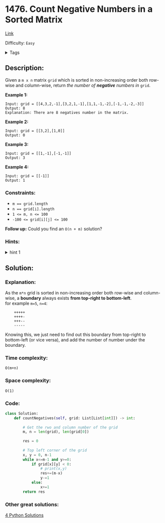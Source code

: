 # 1476. Count Negative Numbers in a Sorted Matrix
[Link](https://leetcode.com/problems/count-negative-numbers-in-a-sorted-matrix/)

Difficulty: `Easy`

<details>
<summary> Tags</summary>

`Array`, `Binary Search`
</details>

## Description:  
Given a `m x n` matrix `grid` which is sorted in non-increasing order both
row-wise and column-wise, return _the number of **negative** numbers in_
`grid`.



**Example 1:**

    
    
    Input: grid = [[4,3,2,-1],[3,2,1,-1],[1,1,-1,-2],[-1,-1,-2,-3]]
    Output: 8
    Explanation: There are 8 negatives number in the matrix.
    

**Example 2:**

    
    
    Input: grid = [[3,2],[1,0]]
    Output: 0
    

**Example 3:**

    
    
    Input: grid = [[1,-1],[-1,-1]]
    Output: 3
    

**Example 4:**

    
    
    Input: grid = [[-1]]
    Output: 1
    



### Constraints:

  * `m == grid.length`
  * `n == grid[i].length`
  * `1 <= m, n <= 100`
  * `-100 <= grid[i][j] <= 100`



**Follow up:** Could you find an `O(n + m)` solution?

### Hints:
<details>
<summary> hint 1</summary>

Use binary search for optimization or simply brute force.


</details>


## Solution:  


### Explanation:  
As the `m*n` grid is sorted in non-increasing order both row-wise and column-wise,
a **boundary** always exists **from top-right to bottom-left**.  
for example `m=5`, `n=4`:
```
    +++++
    ++++-
    +++--
    -----
```
Knowing this, we just need to find out this boundary from top-right
to bottom-left (or vice versa), and add the number of number under the boundary.

### Time complexity:
`O(m+n)`  
### Space complexity:
`O(1)`

### Code:  
```python
class Solution:
    def countNegatives(self, grid: List[List[int]]) -> int:
        
        # Get the rwo and column number of the grid 
        m, n = len(grid), len(grid[0])
        
        res = 0
        
        # Top left corner of the grid
        x, y = 0, n-1
        while x<=m-1 and y>=0:
            if grid[x][y] < 0:
                # print(x,y)
                res+=(m-x)
                y-=1
            else:
                x+=1
        return res
```

### Other great solutions:
[4 Python Solutions](https://leetcode.com/problems/count-negative-numbers-in-a-sorted-matrix/discuss/514468/4-Python-Solutions)
